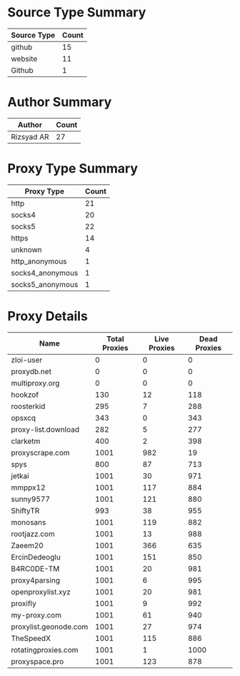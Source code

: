 # Source Type Summary

| Source Type | Count |
|-------------|-------|
| github | 15 |
| website | 11 |
| Github | 1 |


# Author Summary

| Author | Count |
|--------|-------|
| Rizsyad AR | 27 |


# Proxy Type Summary

| Proxy Type | Count |
|------------|-------|
| http | 21 |
| socks4 | 20 |
| socks5 | 22 |
| https | 14 |
| unknown | 4 |
| http_anonymous | 1 |
| socks4_anonymous | 1 |
| socks5_anonymous | 1 |


# Proxy Details

| Name | Total Proxies | Live Proxies | Dead Proxies |
|------|---------------|--------------|---------------|
| zloi-user | 0 | 0 | 0 |
| proxydb.net | 0 | 0 | 0 |
| multiproxy.org | 0 | 0 | 0 |
| hookzof | 130 | 12 | 118 |
| roosterkid | 295 | 7 | 288 |
| opsxcq | 343 | 0 | 343 |
| proxy-list.download | 282 | 5 | 277 |
| clarketm | 400 | 2 | 398 |
| proxyscrape.com | 1001 | 982 | 19 |
| spys | 800 | 87 | 713 |
| jetkai | 1001 | 30 | 971 |
| mmppx12 | 1001 | 117 | 884 |
| sunny9577 | 1001 | 121 | 880 |
| ShiftyTR | 993 | 38 | 955 |
| monosans | 1001 | 119 | 882 |
| rootjazz.com | 1001 | 13 | 988 |
| Zaeem20 | 1001 | 366 | 635 |
| ErcinDedeoglu | 1001 | 151 | 850 |
| B4RC0DE-TM | 1001 | 20 | 981 |
| proxy4parsing | 1001 | 6 | 995 |
| openproxylist.xyz | 1001 | 20 | 981 |
| proxifly | 1001 | 9 | 992 |
| my-proxy.com | 1001 | 61 | 940 |
| proxylist.geonode.com | 1001 | 27 | 974 |
| TheSpeedX | 1001 | 115 | 886 |
| rotatingproxies.com | 1001 | 1 | 1000 |
| proxyspace.pro | 1001 | 123 | 878 |
